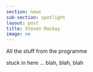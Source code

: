 ```yaml
---
section: news
sub-section: spotlight
layout: post
title: Steven Mackay
image: no
---
```

All the stuff from the programme

stuck in here ... blah, blah, blah